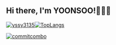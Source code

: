 
<h2>Hi there, I'm YOONSOO!👋👋👋</h2>

[![yssy3135](http://mazassumnida.wtf/api/v2/generate_badge?boj=yssy3135)](https://solved.ac/yssy3135)[![TopLangs](http://github-readme-stats.vercel.app/api/top-langs/?username=yssy3135&layout=compact)](https://github.com/anuraghazra/github-readme-stats)

[![commitcombo](http://commitcombo.com/get?user=yssy3135&theme=Ocean-mini)](https://github.com/devxb/CommitCombo)
